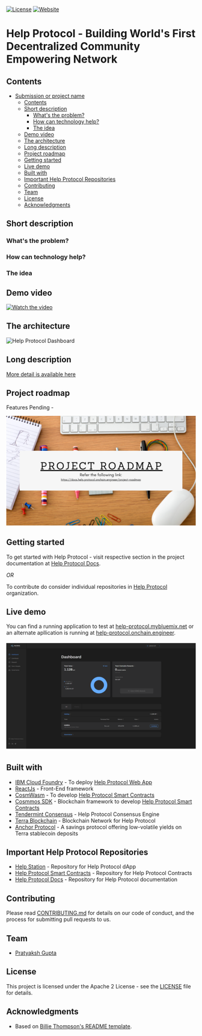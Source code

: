 [![License](https://img.shields.io/badge/License-Apache2-blue.svg)](https://www.apache.org/licenses/LICENSE-2.0) [![Website](https://img.shields.io/badge/View-Website-blue)](http://help-protocol.onchain.engineer)

# Help Protocol - Building World's First Decentralized Community Empowering Network

## Contents

- [Submission or project name](#submission-or-project-name)
  - [Contents](#contents)
  - [Short description](#short-description)
    - [What's the problem?](##whats-the-problem)
    - [How can technology help?](##how-can-technology-help)
    - [The idea](#the-idea)
  - [Demo video](#demo-video)
  - [The architecture](#the-architecture)
  - [Long description](#long-description)
  - [Project roadmap](#project-roadmap)
  - [Getting started](#getting-started)
  - [Live demo](#live-demo)
  - [Built with](#built-with)
  - [Important Help Protocol Repositories](#Important-Help-Protocol-Repositories)
  - [Contributing](#contributing)
  - [Team](#team)
  - [License](#license)
  - [Acknowledgments](#acknowledgments)

## Short description


### What's the problem?


### How can technology help?


### The idea


## Demo video

[![Watch the video](/images/help-protocol-video.png)](https://www.canva.com/design/DAEvCZQJLEs/PIRqMu5B4jJH_KrKRoVmCA/watch?utm_content=DAEvCZQJLEs&utm_campaign=designshare&utm_medium=link&utm_source=publishsharelink)

## The architecture

![Help Protocol Dashboard](./images/architecture.png)


## Long description

[More detail is available here](https://docs.help.protocol.onchain.engineer/)

## Project roadmap



Features Pending - 


 
![Roadmap](./images/help-protocol-roadmap.png)

## Getting started

To get started with Help Protocol - visit respective section in the project documentation at [Help Protocol Docs](https://docs.help.protocol.onchain.engineer/).
 
*OR*
 
To contribute do consider individual repositories in [Help Protocol](https://github.com/Help-Protocol) organization.

## Live demo

You can find a running application to test at [help-protocol.mybluemix.net](http://help-protocol.mybluemix.net/) or an alternate apllication is running at [help-protocol.onchain.engineer](http://help-protocol.onchain.engineer).

![Dashboard](./images/Dashboard.png)

## Built with

- [IBM Cloud Foundry](https://www.ibm.com/cloud/cloud-foundry) - To deploy [Help Protocol Web App](http://help-protocol.mybluemix.net/)
- [ReactJs](https://reactjs.org/) - Front-End framework
- [CosmWasm](https://cosmwasm.com/) - To develop [Help Protocol Smart Contracts](https://github.com/Help-Protocol/help-contracts/)
- [Cosmmos SDK](https://docs.cosmos.network/) - Blockchain framework to develop [Help Protocol Smart Contracts](https://github.com/Help-Protocol/help-contracts/)
- [Tendermint Consensus](https://docs.tendermint.com/master/) - Help Protocol Consensus Engine
- [Terra Blockchain](https://www.terra.money/) - Blockchain Network for Help Protocol
- [Anchor Protocol](https://anchorprotocol.com/) - A savings protocol offering low-volatile yields on Terra stablecoin deposits

## Important Help Protocol Repositories

- [Help Station](https://github.com/Help-Protocol/help-station) - Repository for Help Protocol dApp
- [Help Protocol Smart Contracts](https://github.com/Help-Protocol/help-contracts) - Repository for Help Protocol Contracts
- [Help Protocol Docs](https://github.com/Help-Protocol/help-protocol-documentation) - Repository for Help Protocol documentation

## Contributing

Please read [CONTRIBUTING.md](CONTRIBUTING.md) for details on our code of conduct, and the process for submitting pull requests to us.

## Team

- [Pratyaksh Gupta](https://github.com/oscillator25)

## License

This project is licensed under the Apache 2 License - see the [LICENSE](LICENSE) file for details.

## Acknowledgments

- Based on [Billie Thompson's README template](https://gist.github.com/PurpleBooth/109311bb0361f32d87a2).

